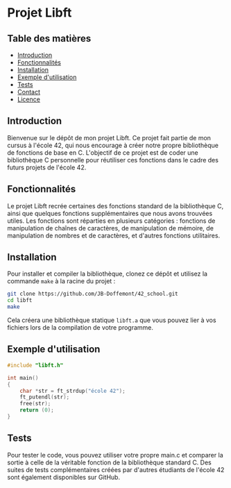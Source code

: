 # Projet Libft

## Table des matières

- [Introduction](#introduction)
- [Fonctionnalités](#fonctionnalités)
- [Installation](#installation)
- [Exemple d'utilisation](#exemple-d'utilisation)
- [Tests](#tests)
- [Contact](#contact)
- [Licence](#licence)

## Introduction

Bienvenue sur le dépôt de mon projet Libft. Ce projet fait partie de mon cursus à l'école 42, qui nous encourage à créer notre propre bibliothèque de fonctions de base en C. L'objectif de ce projet est de coder une bibliothèque C personnelle pour réutiliser ces fonctions dans le cadre des futurs projets de l'école 42.

## Fonctionnalités

Le projet Libft recrée certaines des fonctions standard de la bibliothèque C, ainsi que quelques fonctions supplémentaires que nous avons trouvées utiles. Les fonctions sont réparties en plusieurs catégories : fonctions de manipulation de chaînes de caractères, de manipulation de mémoire, de manipulation de nombres et de caractères, et d'autres fonctions utilitaires.

## Installation

Pour installer et compiler la bibliothèque, clonez ce dépôt et utilisez la commande `make` à la racine du projet :

```bash
git clone https://github.com/JB-Doffemont/42_school.git
cd libft
make
```

Cela créera une bibliothèque statique `libft.a` que vous pouvez lier à vos fichiers lors de la compilation de votre programme.

## Exemple d'utilisation

```c
#include "libft.h"

int main()
{
    char *str = ft_strdup("école 42");
    ft_putendl(str);
    free(str);
    return (0);
}
```

## Tests

Pour tester le code, vous pouvez utiliser votre propre main.c et comparer la sortie à celle de la véritable fonction de la bibliothèque standard C. Des suites de tests complémentaires créées par d'autres étudiants de l'école 42 sont également disponibles sur GitHub.
